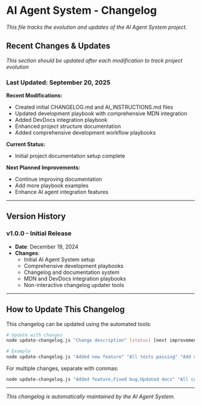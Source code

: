 # AI Agent System - Changelog

*This file tracks the evolution and updates of the AI Agent System project.*

## Recent Changes & Updates

*This section should be updated after each modification to track project evolution*

### Last Updated: September 20, 2025

**Recent Modifications:**
- Created initial CHANGELOG.md and AI_INSTRUCTIONS.md files
- Updated development playbook with comprehensive MDN integration
- Added DevDocs integration playbook
- Enhanced project structure documentation
- Added comprehensive development workflow playbooks

**Current Status:**
- Initial project documentation setup complete

**Next Planned Improvements:**
- Continue improving documentation
- Add more playbook examples
- Enhance AI agent integration features

---

## Version History

### v1.0.0 - Initial Release
- **Date**: December 19, 2024
- **Changes**:
  - Initial AI Agent System setup
  - Comprehensive development playbooks
  - Changelog and documentation system
  - MDN and DevDocs integration playbooks
  - Non-interactive changelog updater tools

---

## How to Update This Changelog

This changelog can be updated using the automated tools:

```bash
# Update with changes
node update-changelog.js "Change description" [status] [next improvements]

# Example
node update-changelog.js "Added new feature" "All tests passing" "Add more tests"
```

For multiple changes, separate with commas:
```bash
node update-changelog.js "Added feature,Fixed bug,Updated docs" "All complete" "Add tests,Deploy"
```

---

*This changelog is automatically maintained by the AI Agent System.*
